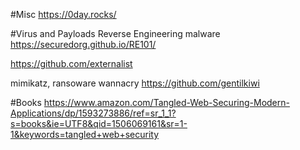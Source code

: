 #Misc
https://0day.rocks/

#Virus and Payloads
Reverse Engineering malware
https://securedorg.github.io/RE101/

https://github.com/externalist

mimikatz, ransoware wannacry
https://github.com/gentilkiwi


#Books
https://www.amazon.com/Tangled-Web-Securing-Modern-Applications/dp/1593273886/ref=sr_1_1?s=books&ie=UTF8&qid=1506069161&sr=1-1&keywords=tangled+web+security

